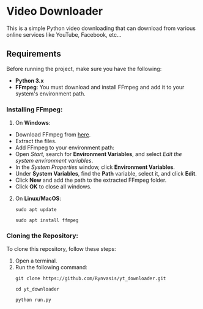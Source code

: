 # Video Downloader

This is a simple Python video downloading that can download from various online services like YouTube, Facebook, etc...

## Requirements
Before running the project, make sure you have the following:
- **Python 3.x**
- **FFmpeg**: You must download and install FFmpeg and add it to your system's environment path.

### Installing FFmpeg:
 1. On **Windows**:
   - Download FFmpeg from [here](https://ffmpeg.org/download.html).
   - Extract the files.
   - Add FFmpeg to your environment path:
   - Open *Start*, search for **Environment Variables**, and select *Edit the system environment variables*.
   - In the *System Properties* window, click **Environment Variables**.
   - Under **System Variables**, find the **Path** variable, select it, and click **Edit**.
   - Click **New** and add the path to the extracted FFmpeg folder.
   - Click **OK** to close all windows.
 2. On **Linux/MacOS**:
     ```
     sudo apt update
     ```
     ```
     sudo apt install ffmpeg
     ```
### Cloning the Repository:
To clone this repository, follow these steps:
1. Open a terminal.
2. Run the following command:
   ```
   git clone https://github.com/Rynvasis/yt_downloader.git
   ```
   ```
   cd yt_downloader
   ```
   ```
   python run.py
   ```

